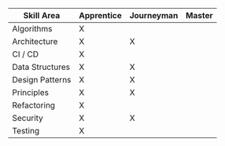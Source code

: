 
| Skill Area      | Apprentice | Journeyman | Master |
| --------------- | ---------- | ---------- | ------ |
| Algorithms      | X          |            |        |
| Architecture    | X          | X          |        |
| CI / CD         | X          |            |        |
| Data Structures | X          | X          |        |
| Design Patterns | X          | X          |        |
| Principles      | X          | X          |        |
| Refactoring     | X          |            |        |
| Security        | X          | X          |        |
| Testing         | X          |            |        |

